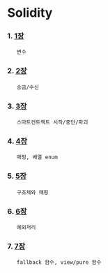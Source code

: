 # Solidity

### 1. [1장](https://github.com/kps990515/Solidity/tree/master/1장)
       변수

### 2. [2장](https://github.com/kps990515/Solidity/tree/master/2장)
       송금/수신

### 3. [3장](https://github.com/kps990515/Solidity/tree/master/3장)
       스마트컨트랙트 시작/중단/파괴

### 4. [4장](https://github.com/kps990515/Solidity/tree/master/4장)
       매핑, 배열 enum

### 5. [5장](https://github.com/kps990515/Solidity/tree/master/5장)
       구조체와 매핑

### 6. [6장](https://github.com/kps990515/Solidity/tree/master/6장)
       예외처리

### 7. [7장](https://github.com/kps990515/Solidity/tree/master/7장)
       fallback 함수, view/pure 함수